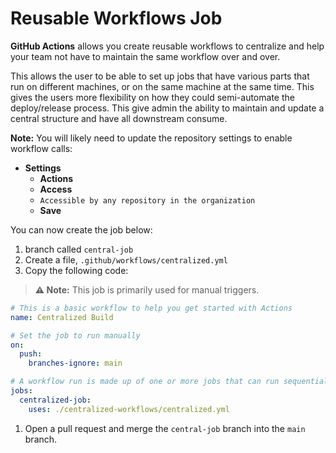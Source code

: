# Reusable Workflows Job

**GitHub Actions** allows you create reusable workflows to centralize and help your team not have to maintain the same workflow over and over.

This allows the user to be able to set up jobs that have various parts that run on different machines, or on the same machine at the same time.
This gives the users more flexibility on how they could semi-automate the deploy/release process.
This give admin the ability to maintain and update a central structure and have all downstream consume.

**Note:** You will likely need to update the repository settings to enable workflow calls:

- **Settings**
  - **Actions**
  - **Access**
  - `Accessible by any repository in the organization`
  - **Save**

You can now create the job below:

1. branch called `central-job`
1. Create a file, `.github/workflows/centralized.yml`
1. Copy the following code:

> **:warning: Note:** This job is primarily used for manual triggers.

```yaml
# This is a basic workflow to help you get started with Actions
name: Centralized Build

# Set the job to run manually
on:
  push:
    branches-ignore: main

# A workflow run is made up of one or more jobs that can run sequentially or in parallel
jobs:
  centralized-job:
    uses: ./centralized-workflows/centralized.yml
```

1. Open a pull request and merge the `central-job` branch into the `main` branch.
